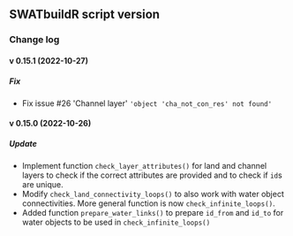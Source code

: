 ## SWATbuildR script version

### Change log

#### v 0.15.1 (2022-10-27)

##### Fix

- Fix issue #26 'Channel layer' `'object 'cha_not_con_res' not found'` 

#### v 0.15.0 (2022-10-26)

##### Update

- Implement function `check_layer_attributes()` for land and channel layers to check if the correct attributes are provided and to check if `id`s are unique.
- Modify `check_land_connectivity_loops()` to also work with water object connectivities. More general function is now `check_infinite_loops()`.
- Added function `prepare_water_links()` to prepare `id_from` and `id_to` for water objects to be used in `check_infinite_loops()`
